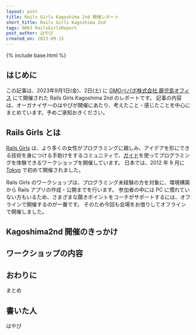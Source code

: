 ```yaml
---
layout: post
title: Rails Girls Kagoshima 2nd 開催レポート
short_title: Rails Girls Kagoshima 2nd
tags: 0063 RailsGirlsReport
post_author: はやぴ
created_on: 2023-09-15
---
```

{% include base.html %}

## はじめに

この記事は、2023年9月1日(金)、2日(土) に [GMOペパボ株式会社 鹿児島オフィス](https://pepabo.com/) にて開催された Rails Girls Kagoshima 2nd のレポートです。 記事の内容は、オーガナイザーのはやぴが開催にあたり、考えたこと・感じたことを中心にまとめています。予めご承知おきください。


## Rails Girls とは

[Rails Girls](https://railsgirls.com/) は、より多くの女性がプログラミングに親しみ、アイデアを形にできる技術を身につける手助けをするコミュニティで、[ガイド](https://railsgirls.jp/)を使ってプログラミングを体験できるワークショップを開催しています。 日本では、2012 年 9 月に [Tokyo](https://railsgirls.com/tokyo-2012-09-07.html) で初めて開催されました。

Rails Girls のワークショップは、プログラミング未経験の方を対象に、環境構築から Rails アプリの作成・公開までを行います。 参加者の中には PC に慣れていない方もいるため、さまざまな躓きポイントをコーチがサポートするには、オフラインで開催するのが一番です。 そのため今回も会場をお借りしてオフラインで開催しました。

## Kagoshima2nd 開催のきっかけ


## ワークショップの内容


## おわりに

まとめ

## 書いた人

はやぴ
